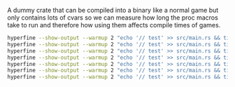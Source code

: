 A dummy crate that can be compiled into a binary like a normal game but only contains lots of cvars so we can measure how long the proc macros take to run and therefore how using them affects compile times of games.

```zsh
hyperfine --show-output --warmup 2 "echo '// test' >> src/main.rs && time ~/dev/cpp/mold/mold -run cargo build --features nomacro"
hyperfine --show-output --warmup 2 "echo '// test' >> src/main.rs && time ~/dev/cpp/mold/mold -run cargo build --features cvars100,setgetdummy"
hyperfine --show-output --warmup 2 "echo '// test' >> src/main.rs && time ~/dev/cpp/mold/mold -run cargo build --features cvars1000,setgetdummy"
hyperfine --show-output --warmup 2 "echo '// test' >> src/main.rs && time ~/dev/cpp/mold/mold -run cargo build --features cvars10000,setgetdummy"
hyperfine --show-output --warmup 2 "echo '// test' >> src/main.rs && time ~/dev/cpp/mold/mold -run cargo build --features cvars100,setget"
hyperfine --show-output --warmup 2 "echo '// test' >> src/main.rs && time ~/dev/cpp/mold/mold -run cargo build --features cvars1000,setget"
hyperfine --show-output --warmup 2 "echo '// test' >> src/main.rs && time ~/dev/cpp/mold/mold -run cargo build --features cvars10000,setget"
```
